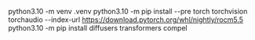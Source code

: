 python3.10 -m venv .venv
python3.10 -m pip install --pre torch torchvision torchaudio --index-url https://download.pytorch.org/whl/nightly/rocm5.5
python3.10 -m pip install diffusers transformers compel

